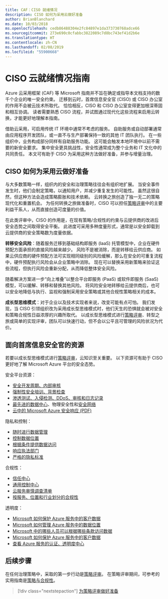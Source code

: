 ```yaml
---
title: CAF：CISO 就绪情况
description: CISO 如何为采用云做好准备
author: BrianBlanchard
ms.date: 10/03/2018
ms.openlocfilehash: cedb86488304e2fc84897e1da373730768adce66
ms.sourcegitcommit: 273e690c0cfabbc3822089c7d8bc743ef41d2b6e
ms.translationtype: HT
ms.contentlocale: zh-CN
ms.lasthandoff: 02/08/2019
ms.locfileid: "55900668"
---
```

# <a name="ciso-cloud-readiness-guide"></a>CISO 云就绪情况指南

Azure 云采用框架 (CAF) 等 Microsoft 指南并不旨在确定或指导本文档支持的数千个企业的唯一安全约束。 迁移到云时，首席信息安全官 (CISO) 或 CISO 办公室的作用不会被云技术所取代。 恰恰相反，CISO 和 CISO 办公室变得更加根深蒂固和相互协调。 读者需要熟悉 CISO 流程，并试图通过现代化这些流程来启用云转换，才能更好地理解本指南。

借助云采用，可启用传统 IT 环境中通常不考虑的服务。 自助服务或自动部署通常由应用程序开发团队，或一直不与生产部署保持一致的其他 IT 团队执行。 在一些组织中，业务构成部分同样有自助服务功能。 这可能会触发本地环境中以前不需要的新安全要求。 集中安全更具挑战性，安全性通常成为整个业务和 IT 文化中的共同责任。 本文可有助于 CISO 为采用这种方法做好准备，并参与增量治理。

## <a name="how-can-the-ciso-prepare-for-the-cloud"></a>CISO 如何为采用云做好准备

与大多数策略一样，组织内的安全和治理策略往往会有组织地扩展。 当安全事件发生时，他们会制定策略，以通知用户，并减少重复发生的可能性。 虽然这很自然，但这种方法会造成策略膨胀和技术依赖。 云转换之旅创造了独一无二的策略现代化和重置机会。 为任何转换之旅做准备时，CISO 可以担任[策略评审](./what-is-a-cloud-policy-review.md)中的主要利益干系人，从而直接创造可度量的价值。

在此类评审中，CISO 的作用是，在现有策略/合规性的约束与云提供商的改进后安全态势之间取得安全平衡。 此进度可采用多种度量形式，通常是以安全卸载到云提供商的安全策略数为度量依据。

**转移安全风险**：随着服务迁移到基础结构即服务 (IaaS) 托管模型中，企业在硬件预配方面承担的直接风险越来越少。 风险不是被消除，而是转移给云供应商。 如果云供应商的硬件预配方法可实现相同级别的风险缓解，那么在安全的可重复流程中，硬件预配执行风险会从企业策略中消除。 现在可以替换采用新策略来验证这些流程，但执行风险会重新分配，从而降低整体安全风险。

随着解决方案进一步“向上堆叠”以整合平台即服务 (PaaS) 或软件即服务 (SaaS) 模型，可以缓解、转移和替换其他风险。 将风险安全地转移给云提供商后，也可以安全地降低与执行、监视和强制采用安全策略或其他合规性策略相关的成本。

**成长型思维模式**：对于企业以及技术实现者来说，改变可能有点可怕。 我们发现，当 CISO 引领组织改为采用成长型思维模式时，他们天生的恐惧就会被对安全和策略合规性日益浓厚的兴趣所取代。 以成长型思维模式进行[策略评审](./what-is-a-cloud-policy-review.md)、转型之旅或简单的实现评审，团队可以快速行动，但不会以公平且可管理的风险状况为代价。

## <a name="resources-for-the-chief-information-security-officer"></a>面向首席信息安全官的资源

若要以成长型思维模式进行[策略评审](./what-is-a-cloud-policy-review.md)，云知识至关重要。 以下资源可有助于 CISO 更好地了解 Microsoft Azure 平台的安全态势。

安全平台资源：

* [安全开发周期、内部审核](https://www.microsoft.com/sdl/)
* [强制性安全培训、背景检查](https://downloads.cloudsecurityalliance.org/star/self-assessment/StandardResponsetoRequestforInformationWindowsAzureSecurityPrivacy.docx)
* [渗透测试、入侵检测、DDoS、审核和日志记录](https://www.microsoft.com/trustcenter/Security/AuditingAndLogging)
* [最先进的数据中心](https://www.microsoft.com/cloud-platform/global-datacenters)、物理安全性和[安全网络](/azure/security/security-network-overview)
* [云中的 Microsoft Azure 安全响应 (PDF)](http://aka.ms/SecurityResponsePaper)

隐私和控制：

* [随时进行数据管理](https://www.microsoft.com/trustcenter/Privacy/You-own-your-data)
* [控制数据位置](https://www.microsoft.com/trustcenter/Privacy/Where-your-data-is-located)
* [根据条件提供数据访问](https://www.microsoft.com/trustcenter/Privacy/Who-can-access-your-data-and-on-what-terms)
* [响应执法部门](https://www.microsoft.com/trustcenter/Privacy/Responding-to-govt-agency-requests-for-customer-data)
* [严格的隐私标准](https://www.microsoft.com/TrustCenter/Privacy/We-set-and-adhere-to-stringent-standards)

合规性：

* [信任中心](https://www.microsoft.com/trustcenter/default.aspx)
* [通用控制中心](https://www.microsoft.com/trustcenter/Common-Controls-Hub)
* [云服务审慎调查清单](https://www.microsoft.com/trustcenter/Compliance/Due-Diligence-Checklist)
* [按服务、位置和行业划分的合规性](https://www.microsoft.com/trustcenter/Compliance/default.aspx)

透明度：

* [Microsoft 如何保护 Azure 服务中的客户数据](https://www.microsoft.com/trustcenter/Transparency/default.aspx)
* [Microsoft 如何管理 Azure 服务中的数据位置](http://azuredatacentermap.azurewebsites.net/)
* [Microsoft 中的哪些人员可以根据哪些条款访问数据](https://www.microsoft.com/trustcenter/Privacy/Who-can-access-your-data-and-on-what-terms)
* [Microsoft 如何保护 Azure 服务中的客户数据](https://www.microsoft.com/trustcenter/Transparency/default.aspx)
* [查看 Azure 服务的认证、透明度中心](https://www.microsoft.com/trustcenter/Compliance/default.aspx)

## <a name="next-steps"></a>后续步骤

在任何治理策略中，采取的第一步行动是[策略评审](./what-is-a-cloud-policy-review.md)。 在策略评审期间，可参考的实用指南是[策略与合规性](./overview.md)。

> [!div class="nextstepaction"]
> [为策略评审做好准备](./what-is-a-cloud-policy-review.md)
